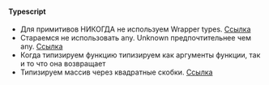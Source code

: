 #### Typescript

* Для примитивов НИКОГДА не используем Wrapper types. [Ссылка](https://google.github.io/styleguide/tsguide.html#wrapper-types)
* Стараемся не использовать any. Unknown предпочтительнее чем any. [Ссылка](https://google.github.io/styleguide/tsguide.html#any-unknown)
* Когда типизируем функцию типизируем как аргументы функции, так и то что она возвращает
* Типизируем массив через квадратные скобки. [Ссылка](https://google.github.io/styleguide/tsguide.html#arrayt-type)
